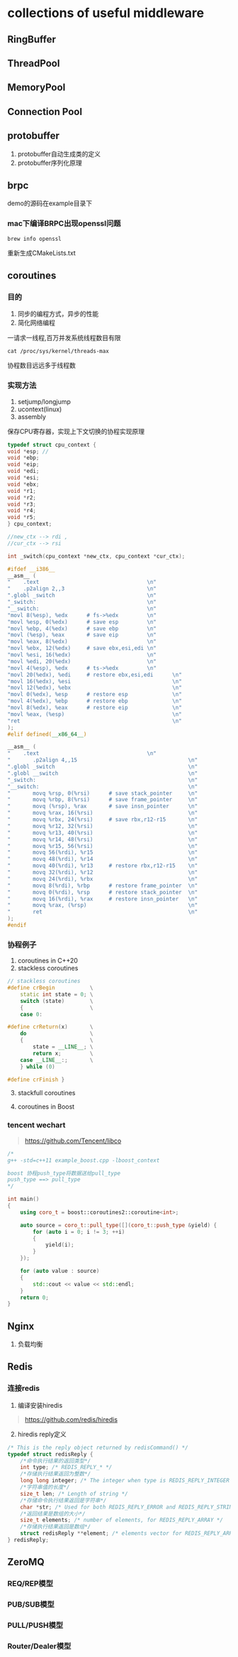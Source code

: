# collections of useful middleware

## RingBuffer

## ThreadPool

## MemoryPool

## Connection Pool

## protobuffer

1. protobuffer自动生成类的定义
2. protobuffer序列化原理

## brpc

demo的源码在example目录下

### mac下编译BRPC出现openssl问题
```shell
brew info openssl
```
重新生成CMakeLists.txt

## coroutines

### 目的
1. 同步的编程方式，异步的性能
2. 简化网络编程

一请求一线程,百万并发系统线程数目有限
```shell
cat /proc/sys/kernel/threads-max
```
协程数目远远多于线程数

### 实现方法
1. setjump/longjump
2. ucontext(linux)
3. assembly

保存CPU寄存器，实现上下文切换的协程实现原理

```C++
typedef struct cpu_context {
void *esp; //
void *ebp;
void *eip;
void *edi;
void *esi;
void *ebx;
void *r1;
void *r2;
void *r3;
void *r4;
void *r5;
} cpu_context;

//new_ctx --> rdi ,
//cur_ctx --> rsi

int _switch(cpu_context *new_ctx, cpu_context *cur_ctx);

#ifdef __i386__
__asm__ (
"    .text                                  \n"
"    .p2align 2,,3                          \n"
".globl _switch                             \n"
"_switch:                                   \n"
"__switch:                                  \n"
"movl 8(%esp), %edx      # fs->%edx         \n"
"movl %esp, 0(%edx)      # save esp         \n"
"movl %ebp, 4(%edx)      # save ebp         \n"
"movl (%esp), %eax       # save eip         \n"
"movl %eax, 8(%edx)                         \n"
"movl %ebx, 12(%edx)     # save ebx,esi,edi \n"
"movl %esi, 16(%edx)                        \n"
"movl %edi, 20(%edx)                        \n"
"movl 4(%esp), %edx      # ts->%edx         \n"
"movl 20(%edx), %edi     # restore ebx,esi,edi      \n"
"movl 16(%edx), %esi                                \n"
"movl 12(%edx), %ebx                                \n"
"movl 0(%edx), %esp      # restore esp              \n"
"movl 4(%edx), %ebp      # restore ebp              \n"
"movl 8(%edx), %eax      # restore eip              \n"
"movl %eax, (%esp)                                  \n"
"ret                                                \n"
);
#elif defined(__x86_64__)

__asm__ (
"    .text                                  \n"
"       .p2align 4,,15                                   \n"
".globl _switch                                          \n"
".globl __switch                                         \n"
"_switch:                                                \n"
"__switch:                                               \n"
"       movq %rsp, 0(%rsi)      # save stack_pointer     \n"
"       movq %rbp, 8(%rsi)      # save frame_pointer     \n"
"       movq (%rsp), %rax       # save insn_pointer      \n"
"       movq %rax, 16(%rsi)                              \n"
"       movq %rbx, 24(%rsi)     # save rbx,r12-r15       \n"
"       movq %r12, 32(%rsi)                              \n"
"       movq %r13, 40(%rsi)                              \n"
"       movq %r14, 48(%rsi)                              \n"
"       movq %r15, 56(%rsi)                              \n"
"       movq 56(%rdi), %r15                              \n"
"       movq 48(%rdi), %r14                              \n"
"       movq 40(%rdi), %r13     # restore rbx,r12-r15    \n"
"       movq 32(%rdi), %r12                              \n"
"       movq 24(%rdi), %rbx                              \n"
"       movq 8(%rdi), %rbp      # restore frame_pointer  \n"
"       movq 0(%rdi), %rsp      # restore stack_pointer  \n"
"       movq 16(%rdi), %rax     # restore insn_pointer   \n"
"       movq %rax, (%rsp)                                \n"
"       ret                                              \n"
);
#endif
```

### 协程例子
1. coroutines in C++20
2. stackless coroutines
```C++
// stackless coroutines
#define crBegin           \
	static int state = 0; \
	switch (state)        \
	{                     \
	case 0:

#define crReturn(x)       \
	do                    \
	{                     \
		state = __LINE__; \
		return x;         \
	case __LINE__:;       \
	} while (0)

#define crFinish }
```

3. stackfull coroutines

4. coroutines in Boost

### tencent wechart

> https://github.com/Tencent/libco

```C++
/*
g++ -std=c++11 example_boost.cpp -lboost_context

boost 协程push_type将数据送给pull_type
push_type ==> pull_type
*/

int main()
{
	using coro_t = boost::coroutines2::coroutine<int>;

	auto source = coro_t::pull_type([](coro_t::push_type &yield) {
		for (auto i = 0; i != 3; ++i)
		{
			yield(i);
		}
	});

	for (auto value : source)
	{
		std::cout << value << std::endl;
	}
	return 0;
}
```

## Nginx
1. 负载均衡

## Redis

### 连接redis

1. 编译安装hiredis
> https://github.com/redis/hiredis

2. hiredis reply定义

```C++
/* This is the reply object returned by redisCommand() */
typedef struct redisReply {
	/*命令执行结果的返回类型*/
	int type; /* REDIS_REPLY_* */
	/*存储执行结果返回为整数*/
	long long integer; /* The integer when type is REDIS_REPLY_INTEGER */
	/*字符串值的长度*/
	size_t len; /* Length of string */
	/*存储命令执行结果返回是字符串*/
	char *str; /* Used for both REDIS_REPLY_ERROR and REDIS_REPLY_STRING */
	/*返回结果是数组的大小*/
	size_t elements; /* number of elements, for REDIS_REPLY_ARRAY */
	/*存储执行结果返回是数组*/
	struct redisReply **element; /* elements vector for REDIS_REPLY_ARRAY */
} redisReply;
```

## ZeroMQ

### REQ/REP模型
### PUB/SUB模型
### PULL/PUSH模型
### Router/Dealer模型